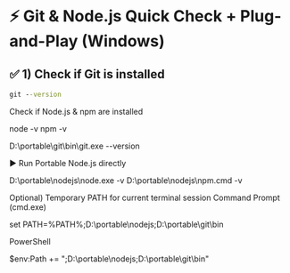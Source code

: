 # ⚡ Git & Node.js Quick Check + Plug-and-Play (Windows)

## ✅ 1) Check if Git is installed

```bat
git --version


```

Check if Node.js & npm are installed

node -v
npm -v

D:\portable\git\bin\git.exe --version

▶️ Run Portable Node.js directly

D:\portable\nodejs\node.exe -v
D:\portable\nodejs\npm.cmd -v

Optional) Temporary PATH for current terminal session
Command Prompt (cmd.exe)

set PATH=%PATH%;D:\portable\nodejs;D:\portable\git\bin

PowerShell

$env:Path += ";D:\portable\nodejs;D:\portable\git\bin"
